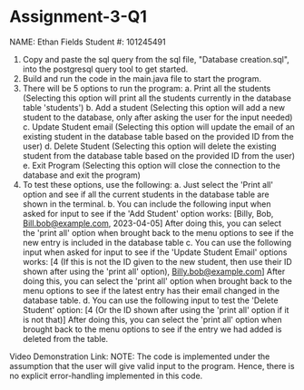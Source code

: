 # Assignment-3-Q1
NAME: Ethan Fields
Student #: 101245491

1. Copy and paste the sql query from the sql file, "Database creation.sql", into the postgresql query tool to get started.
2. Build and run the code in the main.java file to start the program.
3. There will be 5 options to run the program:
     a. Print all the students (Selecting this option will print all the students currently in the database table 'students')
     b. Add a student (Selecting this option will add a new student to the database, only after asking the user for the input needed)
     c. Update Student email (Selecting this option will update the email of an existing student in the database table based on the provided ID from the user)
     d. Delete Student (Selecting this option will delete the existing student from the database table based on the provided ID from the user)
     e. Exit Program (Selecting this option will close the connection to the database and exit the program)
4. To test these options, use the following:
     a. Just select the 'Print all' option and see if all the current students in the database table are shown in the terminal.
     b. You can include the following input when asked for input to see if the 'Add Student' option works:
         [Billy,
         Bob,
         Bill.bob@example.com,
         2023-04-05]
         After doing this, you can select the 'print all' option when brought back to the menu options to see if the new entry is included in the database table
     c. You can use the following input when asked for input to see if the 'Update Student Email' options works:
         [4  (If this is not the ID given to the new student, then use their ID shown after using the 'print all' option),
         Billy.bob@example.com] 
         After doing this, you can select the 'print all' option when brought back to the menu options to see if the latest entry has their email changed in the database table.
     d. You can use the following input to test the 'Delete Student' option:
        [4 (Or the ID shown after using the 'print all' option if it is not that)]
        After doing this, you can select the 'print all' option when brought back to the menu options to see if the entry we had added is deleted from the table.


Video Demonstration Link:
NOTE: The code is implemented under the assumption that the user will give valid input to the program. Hence, there is no explicit error-handling implemented in this code.
